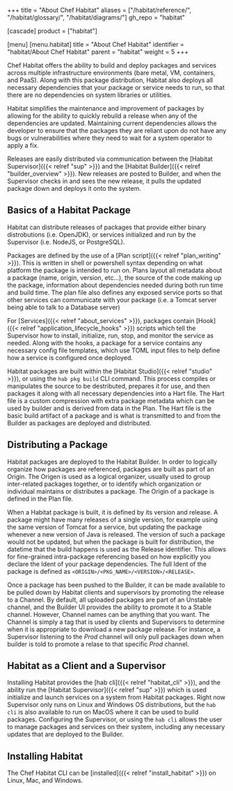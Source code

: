 +++
title = "About Chef Habitat"
aliases = ["/habitat/reference/", "/habitat/glossary/", "/habitat/diagrams/"]
gh_repo = "habitat"

[cascade]
  product = ["habitat"]

[menu]
  [menu.habitat]
    title = "About Chef Habitat"
    identifier = "habitat/About Chef Habitat"
    parent = "habitat"
    weight = 5
+++

Chef Habitat offers the ability to build and deploy packages and services across multiple infrastructure environments (bare metal, VM, containers, and PaaS).  Along with this package distribution, Habitat also deploys all necessary dependencies that your package or service needs to run, so that there are no dependencies on system libraries or utilities.

Habitat simplifies the maintenance and improvement of packages by allowing for the ability to quickly rebuild a release when any of the dependencies are updated.  Maintaining current dependencies allows the developer to ensure that the packages they are reliant upon do not have any bugs or vulnerabilities where they need to wait for a system operator to apply a fix.

Releases are easily distributed via communication between the [Habitat Supervisor]({{< relref "sup" >}}) and the [Habitat Builder]({{< relref "builder_overview" >}}). New releases are posted to Builder, and when the Supervisor checks in and sees the new release, it pulls the updated package down and deploys it onto the system.

## Basics of a Habitat Package

Habitat can distribute releases of packages that provide either binary distrobutions (i.e. OpenJDK), or services initialized and run by the Supervisor (i.e. NodeJS, or PostgreSQL).

Packages are defined by the use of a [Plan script]({{< relref "plan_writing" >}}).  This is written in shell or powershell syntax depending on what platform the package is intended to run on.  Plans layout all metadata about a package (name, origin, version, etc...), the source of the code making up the package, information about dependencies needed during both run time and build time.  The plan file also defines any exposed service ports so that other services can communicate with your package (i.e. a Tomcat server being able to talk to a Database server)

For [Services]({{< relref "about_services" >}}), packages contain [Hook]({{< relref "application_lifecycle_hooks" >}}) scripts which tell the Supervisor how to install, initialize, run, stop, and monitor the service as needed.  Along with the hooks, a package for a service contains any necessary config file templates, which use TOML input files to help define how a service is configured once deployed.

Habitat packages are built within the [Habitat Studio]({{< relref "studio" >}}), or using the `hab pkg build` CLI command.  This process compiles or manipulates the source to be destributed, prepares it for use, and then packages it along with all necessary dependencies into a Hart file. The Hart file is a custom compression with extra package metadata which can be used by builder and is derived from data in the Plan.  The Hart file is the basic build artifact of a package and is what is transmitted to and from the Builder as packages are deployed and distributed.

## Distributing a Package

Habitat packages are deployed to the Habitat Builder.  In order to logically organize how packages are referenced, packages are built as part of an Origin.  The Origen is used as a logical organizer, usually used to group inter-related packages together, or to identify which organization or individual maintains or distributes a package.  The Origin of a package is defined in the Plan file.

When a Habitat package is built, it is defined by its version and release.  A package might have many releases of a single version, for example using the same version of Tomcat for a service, but updating the package whenever a new version of Java is released.  The version of such a package would not be updated, but when the package is built for distribution, the datetime that the build happens is used as the Release identifier.  This allows for fine-grained intra-package referencing based on how explicitly you declare the Ident of your package dependencies.  The full Ident of the package is defined as `<ORIGIN>/<PKG_NAME>/<VERSION>/<RELEASE>`.

Once a package has been pushed to the Builder, it can be made available to be pulled down by Habitat clients and supervisors by promoting the release to a Channel.  By default, all uploaded packages are part of an Unstable channel, and the Builder UI provides the ability to promote it to a Stable channel. However, Channel names can be anything that you want.  The Channel is simply a tag that is used by clients and Supervisors to determine when it is appropriate to download a new package release.  For instance, a Supervisor listening to the _Prod_ channel will only pull packages down when builder is told to promote a relase to that specific _Prod_ channel.

## Habitat as a Client and a Supervisor

Installing Habitat provides the [hab cli]({{< relref "habitat_cli" >}}), and the ability run the [Habitat Supervisor]({{< relref "sup" >}}) which is used initialize and launch services on a system from Habitat packages.  Right now Supervisor only runs on Linux and Windows OS distributions, but the `hab cli` is also available to run on MacOS where it can be used to build packages.  Configuring the Supervisor, or using the `hab cli` allows the user to manage packages and services on their system, including any necessary updates that are deployed to the Builder.

## Installing Habitat

The Chef Habitat CLI can be [installed]({{< relref "install_habitat" >}}) on Linux, Mac, and Windows.
